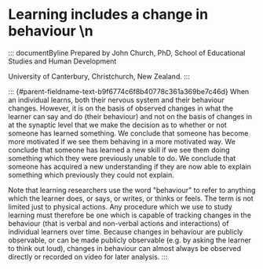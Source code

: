# Learning includes a change in behaviour \n

::: documentByline
Prepared by John Church, PhD, School of Educational Studies and Human
Development

University of Canterbury, Christchurch, New Zealand.
:::

::: {#parent-fieldname-text-b9f6774c6f8b40778c361a369be7c46d}
When an individual learns, both their nervous system and their behaviour
changes. However, it is on the basis of observed changes in what the
learner can say and do (their behaviour) and not on the basis of changes
in at the synaptic level that we make the decision as to whether or not
someone has learned something. We conclude that someone has become more
motivated if we see them behaving in a more motivated way. We conclude
that someone has learned a new skill if we see them doing something
which they were previously unable to do. We conclude that someone has
acquired a new understanding if they are now able to explain something
which previously they could not explain.

Note that learning researchers use the word "behaviour" to refer to
anything which the learner does, or says, or writes, or thinks or feels.
The term is not limited just to physical actions. Any procedure which we
use to study learning must therefore be one which is capable of tracking
changes in the behaviour (that is verbal and non-verbal actions and
interactions) of individual learners over time. Because changes in
behaviour are publicly observable, or can be made publicly observable
(e.g. by asking the learner to think out loud), changes in behaviour can
almost always be observed directly or recorded on video for later
analysis.
:::
